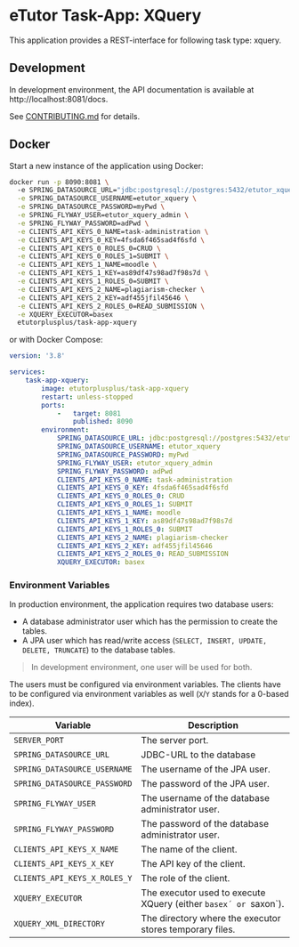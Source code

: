 # eTutor Task-App: XQuery

This application provides a REST-interface for following task type: xquery.

## Development

In development environment, the API documentation is available at http://localhost:8081/docs.

See [CONTRIBUTING.md](CONTRIBUTING.md) for details.

## Docker

Start a new instance of the application using Docker:

```bash
docker run -p 8090:8081 \ 
  -e SPRING_DATASOURCE_URL="jdbc:postgresql://postgres:5432/etutor_xquery" \
  -e SPRING_DATASOURCE_USERNAME=etutor_xquery \
  -e SPRING_DATASOURCE_PASSWORD=myPwd \
  -e SPRING_FLYWAY_USER=etutor_xquery_admin \
  -e SPRING_FLYWAY_PASSWORD=adPwd \
  -e CLIENTS_API_KEYS_0_NAME=task-administration \
  -e CLIENTS_API_KEYS_0_KEY=4fsda6f465sad4f6sfd \
  -e CLIENTS_API_KEYS_0_ROLES_0=CRUD \
  -e CLIENTS_API_KEYS_0_ROLES_1=SUBMIT \
  -e CLIENTS_API_KEYS_1_NAME=moodle \
  -e CLIENTS_API_KEYS_1_KEY=as89df47s98ad7f98s7d \
  -e CLIENTS_API_KEYS_1_ROLES_0=SUBMIT \
  -e CLIENTS_API_KEYS_2_NAME=plagiarism-checker \
  -e CLIENTS_API_KEYS_2_KEY=adf455jfil45646 \
  -e CLIENTS_API_KEYS_2_ROLES_0=READ_SUBMISSION \
  -e XQUERY_EXECUTOR=basex
  etutorplusplus/task-app-xquery
```

or with Docker Compose:

```yaml
version: '3.8'

services:
    task-app-xquery:
        image: etutorplusplus/task-app-xquery
        restart: unless-stopped
        ports:
            -   target: 8081
                published: 8090
        environment:
            SPRING_DATASOURCE_URL: jdbc:postgresql://postgres:5432/etutor_xquery
            SPRING_DATASOURCE_USERNAME: etutor_xquery
            SPRING_DATASOURCE_PASSWORD: myPwd
            SPRING_FLYWAY_USER: etutor_xquery_admin
            SPRING_FLYWAY_PASSWORD: adPwd
            CLIENTS_API_KEYS_0_NAME: task-administration
            CLIENTS_API_KEYS_0_KEY: 4fsda6f465sad4f6sfd
            CLIENTS_API_KEYS_0_ROLES_0: CRUD
            CLIENTS_API_KEYS_0_ROLES_1: SUBMIT
            CLIENTS_API_KEYS_1_NAME: moodle
            CLIENTS_API_KEYS_1_KEY: as89df47s98ad7f98s7d
            CLIENTS_API_KEYS_1_ROLES_0: SUBMIT
            CLIENTS_API_KEYS_2_NAME: plagiarism-checker
            CLIENTS_API_KEYS_2_KEY: adf455jfil45646
            CLIENTS_API_KEYS_2_ROLES_0: READ_SUBMISSION
            XQUERY_EXECUTOR: basex
```

### Environment Variables

In production environment, the application requires two database users:

* A database administrator user which has the permission to create the tables.
* A JPA user which has read/write access (`SELECT, INSERT, UPDATE, DELETE, TRUNCATE`) to the database tables.

> In development environment, one user will be used for both.

The users must be configured via environment variables. The clients have to be configured via environment variables as well (`X`/`Y` stands for a 0-based index).

| Variable                     | Description                                                      |
|------------------------------|------------------------------------------------------------------|
| `SERVER_PORT`                | The server port.                                                 |
| `SPRING_DATASOURCE_URL`      | JDBC-URL to the database                                         |
| `SPRING_DATASOURCE_USERNAME` | The username of the JPA user.                                    |
| `SPRING_DATASOURCE_PASSWORD` | The password of the JPA user.                                    |
| `SPRING_FLYWAY_USER`         | The username of the database administrator user.                 |
| `SPRING_FLYWAY_PASSWORD`     | The password of the database administrator user.                 |
| `CLIENTS_API_KEYS_X_NAME`    | The name of the client.                                          |
| `CLIENTS_API_KEYS_X_KEY`     | The API key of the client.                                       |
| `CLIENTS_API_KEYS_X_ROLES_Y` | The role of the client.                                          |
| `XQUERY_EXECUTOR`            | The executor used to execute XQuery (either `basex´ or `saxon`). |
| `XQUERY_XML_DIRECTORY`       | The directory where the executor stores temporary files.         |
